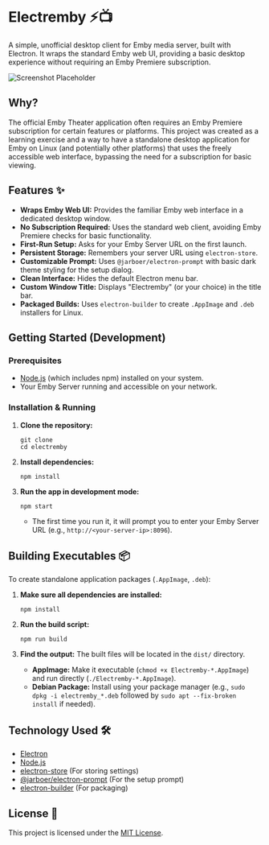 # Electremby ⚡️📺

A simple, unofficial desktop client for Emby media server, built with Electron. It wraps the standard Emby web UI, providing a basic desktop experience without requiring an Emby Premiere subscription.

![Screenshot Placeholder](https://via.placeholder.com/600x400.png?text=Electremby+Screenshot+Here)

## Why?

The official Emby Theater application often requires an Emby Premiere subscription for certain features or platforms. This project was created as a learning exercise and a way to have a standalone desktop application for Emby on Linux (and potentially other platforms) that uses the freely accessible web interface, bypassing the need for a subscription for basic viewing.

## Features ✨

*   **Wraps Emby Web UI:** Provides the familiar Emby web interface in a dedicated desktop window.
*   **No Subscription Required:** Uses the standard web client, avoiding Emby Premiere checks for basic functionality.
*   **First-Run Setup:** Asks for your Emby Server URL on the first launch.
*   **Persistent Storage:** Remembers your server URL using `electron-store`.
*   **Customizable Prompt:** Uses `@jarboer/electron-prompt` with basic dark theme styling for the setup dialog.
*   **Clean Interface:** Hides the default Electron menu bar.
*   **Custom Window Title:** Displays "Electremby" (or your choice) in the title bar.
*   **Packaged Builds:** Uses `electron-builder` to create `.AppImage` and `.deb` installers for Linux.

## Getting Started (Development)

### Prerequisites

*   [Node.js](https://nodejs.org/) (which includes npm) installed on your system.
*   Your Emby Server running and accessible on your network.

### Installation & Running

1.  **Clone the repository:**
    ```
    git clone 
    cd electremby
    ```
2.  **Install dependencies:**
    ```
    npm install
    ```
3.  **Run the app in development mode:**
    ```
    npm start
    ```
    *   The first time you run it, it will prompt you to enter your Emby Server URL (e.g., `http://<your-server-ip>:8096`).

## Building Executables 📦

To create standalone application packages (`.AppImage`, `.deb`):

1.  **Make sure all dependencies are installed:**
    ```
    npm install
    ```
2.  **Run the build script:**
    ```
    npm run build
    ```
3.  **Find the output:** The built files will be located in the `dist/` directory.

    *   **AppImage:** Make it executable (`chmod +x Electremby-*.AppImage`) and run directly (`./Electremby-*.AppImage`).
    *   **Debian Package:** Install using your package manager (e.g., `sudo dpkg -i electremby_*.deb` followed by `sudo apt --fix-broken install` if needed).

## Technology Used 🛠️

*   [Electron](https://www.electronjs.org/)
*   [Node.js](https://nodejs.org/)
*   [electron-store](https://github.com/sindresorhus/electron-store) (For storing settings)
*   [@jarboer/electron-prompt](https://github.com/jarboer/electron-prompt) (For the setup prompt)
*   [electron-builder](https://www.electron.build/) (For packaging)

## License 📄

This project is licensed under the [MIT License](LICENSE).
